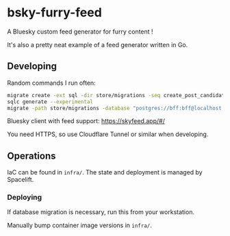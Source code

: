# bsky-furry-feed

A Bluesky custom feed generator for furry content !

It's also a pretty neat example of a feed generator written in Go.

## Developing

Random commands I run often:

```sh
migrate create -ext sql -dir store/migrations -seq create_post_candidate
sqlc generate --experimental
migrate -path store/migrations -database "postgres://bff:bff@localhost:5432/bff?sslmode=disable" up
```

Bluesky client with feed support: https://skyfeed.app/#/

You need HTTPS, so use Cloudflare Tunnel or similar when developing.

## Operations

IaC can be found in `infra/`. The state and deployment is managed by Spacelift.

### Deploying

If database migration is necessary, run this from your workstation.

Manually bump container image versions in `infra/`.


